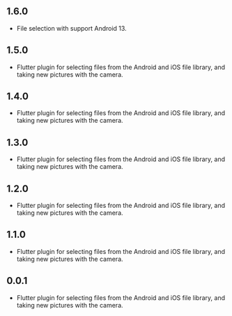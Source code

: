 ## 1.6.0

* File selection with support Android 13.

## 1.5.0

* Flutter plugin for selecting files from the Android and iOS file library, and taking new pictures with the camera.

## 1.4.0

* Flutter plugin for selecting files from the Android and iOS file library, and taking new pictures with the camera.

## 1.3.0

* Flutter plugin for selecting files from the Android and iOS file library, and taking new pictures with the camera.

## 1.2.0

* Flutter plugin for selecting files from the Android and iOS file library, and taking new pictures with the camera.

## 1.1.0

* Flutter plugin for selecting files from the Android and iOS file library, and taking new pictures with the camera.

## 0.0.1

* Flutter plugin for selecting files from the Android and iOS file library, and taking new pictures with the camera.
